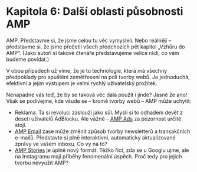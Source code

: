 # Kapitola 6: Další oblasti působnosti AMP

AMP. Představme si, že jsme celou tu věc vymysleli. Nebo reálněji – představme si, že jsme přečetli všech předchozích pět kapitol „Vzhůru do AMP“. (Jako autoři si takové čtenáře představujeme velice rádi, co vám budeme povídat.)

V obou případech už víme, že je tu technologie, která má všechny předpoklady pro spuštění zemětřesení na poli tvorby webů. Je jednoduchá, efektivní a jejím výstupem je velmi rychlý uživatelský prožitek.

Nenapadne vás teď, že by se taková věc dala použít i jinde? Jasně že ano! Však se podívejme, kde všude se – kromě tvorby webů – AMP může uchytit:

* Reklama. Ta si revoluci zaslouží jako sůl. Myslí si to odhadem devět z deseti uživatelů AdBlocku. Ale vážně – [AMP Ads](https://docs.google.com/document/d/18rnJuIl-BGSa1wjRysuBNN4gset5As4MpN4h5Brjpps/edit#heading=h.jieilt526eue) za pozornost určitě stojí.
* [AMP Email](https://docs.google.com/document/d/1ytvx06jLJeu3n3eEPPoWaeFXQBc7I9Tnb7bfUwvb48U/edit#) zase může změnit způsob tvorby newsletterů a transakčních e-mailů. Představte si plně interaktivní, automaticky aktualizované zprávy ve vašem inboxu. Co vy na to?
* [AMP Stories](https://docs.google.com/document/d/153ZUrZcC--u1g2YEzqWMOPcD8F5dFk5-BClJto34Uwc/edit#heading=h.7yrrm01o9505) je úplně nový formát. Těžko říct, zda se u Googlu ujme, ale na Instagramu mají příběhy fenomenální úspěch. Proč tedy pro jejich tvorbu nevyužít AMP?
